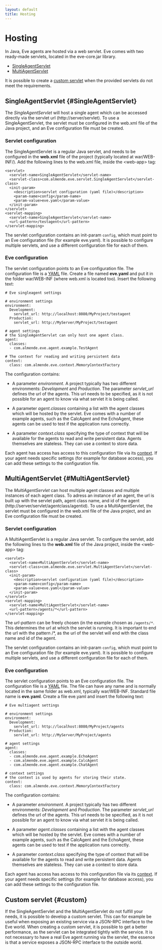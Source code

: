 ```yaml
---
layout: default
title: Hosting
---
```



# Hosting

In Java, Eve agents are hosted via a web servlet. 
Eve comes with two ready-made servlets, located in the eve-core.jar library. 

- [SingleAgentServlet](#SingleAgentServlet)
- [MultiAgentServlet](#MultiAgentServlet)

It is possible to create a [custom servlet](#custom) when the provided servlets
do not meet the requirements.



## SingleAgentServlet {#SingleAgentServlet}

The *SingleAgentServlet* will host a single agent which can be accessed 
directly via the servlet url (http://server/servlet).
To use a SingleAgentServlet, the servlet must be configured in the web.xml file
of the Java project, and an Eve configuration file must be created.

### Servlet configuration

The SingleAgentServlet is a regular Java servlet, and needs to be configured
in the **web.xml** file of the project (typically located at war/WEB-INF/).
Add the following lines to the web.xml file,
inside the &lt;web-app&gt; tag:

    <servlet>
      <servlet-name>SingleAgentServlet</servlet-name>
      <servlet-class>com.almende.eve.servlet.SingleAgentServlet</servlet-class>
      <init-param>
        <description>servlet configuration (yaml file)</description> 
        <param-name>config</param-name>
        <param-value>eve.yaml</param-value>
      </init-param>
    </servlet>
    <servlet-mapping>
      <servlet-name>SingleAgentServlet</servlet-name>
      <url-pattern>/testagent</url-pattern>
    </servlet-mapping>

The servlet configuration contains an init-param `config`, 
which must point to an Eve configuration file (for example eve.yaml).
It is possible to configure multiple servlets, and use a different 
configuration file for each of them.


### Eve configuration

The servlet configuration points to an Eve configuration file.
The configuration file is a [YAML](http://en.wikipedia.org/wiki/YAML) file.
Create a file named **eve.yaml** and put it in the folder war/WEB-INF 
(where web.xml is located too). Insert the following text:

    # Eve singleagent settings

    # environment settings
    environment:
      Development:
        servlet_url: http://localhost:8080/MyProject/testagent
      Production:
        servlet_url: http://MyServer/MyProject/testagent

    # agent settings
    # the SingleAgentServlet can only host one agent class.
    agent:
      classes:
      - com.almende.eve.agent.example.TestAgent

    # The context for reading and writing persistent data
    context:
      class: com.almende.eve.context.MemoryContextFactory


The configuration contains:

- A parameter *environment*. 
  A project typically has two different environments: 
  *Development* and *Production*.
  The parameter *servlet_url* defines the url of the agents. 
  This url needs to be specified, as it is not possible for an agent to know 
  via what servlet it is being called.

- A parameter *agent.classes* containing a list with the agent classes which 
  will be hosted by the servlet.
  Eve comes with a number of example agents, such as the CalcAgent and the EchoAgent,
  these agents can be used to test if the application runs correctly.

- A parameter *context.class* specifying the type of context that will be 
  available for the agents to read and write persistent data.
  Agents themselves are stateless. They can use a context to store data.

Each agent has access has access to this configuration file via its 
[context](java_agents.html#context).
If your agent needs specific settings (for example for database access), 
you can add these settings to the configuration file.



## MultiAgentServlet {#MultiAgentServlet}

The *MultiAgentServlet* can host multiple agent classes and multiple instances
of each agent class. To adress an instance of an agent, the url
is built up with the servlet path, agent class name, and id of the agent 
(http://server/servlet/agentclass/agentid).
To use a MultiAgentServlet, the servlet must be configured in the web.xml file
of the Java project, and an Eve configuration file must be created.


### Servlet configuration

A MultiAgentServlet is a regular Java servlet. 
To configure the servlet, add the following lines to the **web.xml** file of 
the Java project, inside the &lt;web-app&gt; tag:

    <servlet>
      <servlet-name>MultiAgentServlet</servlet-name>
      <servlet-class>com.almende.eve.servlet.MultiAgentServlet</servlet-class>
      <init-param>
        <description>servlet configuration (yaml file)</description> 
        <param-name>config</param-name>
        <param-value>eve.yaml</param-value>
      </init-param>
    </servlet>
    <servlet-mapping>
      <servlet-name>MultiAgentServlet</servlet-name>
      <url-pattern>/agents/*</url-pattern>
    </servlet-mapping>

The *url-pattern* can be freely chosen (in the example chosen as `/agents/*`.
This determines the url at which the servlet is running. 
It is important to end the url with the pattern /\*, as the url of the
servlet will end with the class name and id of the agent.

The servlet configuration contains an init-param `config`,
which must point to an Eve configuration file (for example eve.yaml).
It is possible to configure multiple servlets, and use a different 
configuration file for each of them.


### Eve configuration

The servlet configuration points to an Eve configuration file.
The configuration file is a [YAML](http://en.wikipedia.org/wiki/YAML) file.
The file can have any name and is normally located in the same folder as
web.xml, typically war/WEB-INF. Standard file name is **eve.yaml**.
Create a file eve.yaml and insert the following text:

    # Eve multiagent settings

    # environment settings
    environment:
      Development:
        servlet_url: http://localhost:8080/MyProject/agents
      Production:
        servlet_url: http://MyServer/MyProject/agents

    # agent settings
    agent:
      classes:
      - com.almende.eve.agent.example.EchoAgent
      - com.almende.eve.agent.example.CalcAgent
      - com.almende.eve.agent.example.ChatAgent

    # context settings
    # the context is used by agents for storing their state.
    context:
      class: com.almende.eve.context.MemoryContextFactory

The configuration contains:

- A parameter *environment*. 
  A project typically has two different environments: 
  *Development* and *Production*.
  The parameter *servlet_url* defines the url of the agents. 
  This url needs to be specified, as it is not possible for an agent to know 
  via what servlet it is being called.

- A parameter *agent.classes* containing a list with the agent classes which 
  will be hosted by the servlet.
  Eve comes with a number of example agents, such as the CalcAgent and the EchoAgent,
  these agents can be used to test if the application runs correctly.

- A parameter *context.class* specifying the type of context that will be 
  available for the agents to read and write persistent data.
  Agents themselves are stateless. They can use a context to store data.

Each agent has access has access to this configuration file via its 
[context](java_agents.html#context).
If your agent needs specific settings (for example for database access), 
you can add these settings to the configuration file.



## Custom servlet {#custom}

If the SingleAgentServlet and the MultiAgentServlet do not fulfill your needs,
it is possible to develop a custom servlet. 
This can for example be useful when exposing an existing service via a JSON-RPC 
interface to the Eve world. 
When creating a custom servlet, it is possible to get a better performance, 
as the servlet can be integrated tightly with the service.
It is not necessary to have a real Eve agent running via the servlet, 
the essence is that a service exposes a JSON-RPC interface to the outside world.


